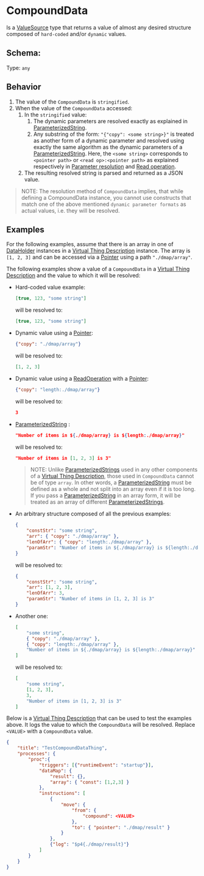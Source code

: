 # CompoundData
Is a [ValueSource] type that returns a value of almost any desired structure composed of `hard-coded` and/or `dynamic` values.

## Schema:
Type: `any`

## Behavior

1. The value of the `CompoundData` is `stringified`.
2. When the value of the `CompoundData` accessed:
    1. In the `stringified` value:
        1. The dynamic parameters are resolved exactly as explained in [ParameterizedString].
        2. Any substring of the form: `"{"copy": <some string>}"` is treated as another form of a dynamic parameter and resolved using exactly the same algorithm as the dynamic parameters of a [ParameterizedString]. Here, the `<some string>` corresponds to `<pointer path>` or `<read op>:<pointer path>` as explained respectively in [Parameter resolution][paramStrParamResol] and [Read operation][paramStrReadOp].
    2. The resulting resolved string is parsed and returned as a JSON value.

> NOTE: The resolution method of `CompoundData` implies, that while defining a CompoundData instance, you cannot use constructs that match one of the above mentioned `dynamic parameter formats` as actual values, i.e. they will be resolved.

## Examples

For the following examples, assume that there is an array in one of [DataHolder] instances in a [Virtual Thing Description][vtd] instance. The array is `[1, 2, 3]` and can be accessed via a [Pointer] using a path `"./dmap/array"`.

The following examples show a value of a `CompoundData` in a [Virtual Thing Description][vtd] and the value to which it will be resolved:
    
- Hard-coded value example:

    ```JSON    
    [true, 123, "some string"]
    ```

    will be resolved to:

    ```JSON
    [true, 123, "some string"]
    ```

- Dynamic value using a [Pointer]:

    ```JSON
    {"copy": "./dmap/array"}
    ```

    will be resolved to:

    ```JSON
    [1, 2, 3]    
    ```
    
- Dynamic value using a [ReadOperation] with a [Pointer]:

    ```JSON
    {"copy": "length:./dmap/array"}
    ```

    will be resolved to:

    ```JSON
    3
    ```

- [ParameterizedString] :

    ```JSON    
    "Number of items in ${./dmap/array} is ${length:./dmap/array}"
    ```

    will be resolved to:

    ```JSON
    "Number of items in [1, 2, 3] is 3"
    ```
    > NOTE: Unlike [ParameterizedStrings][ParameterizedString] used in any other components of a [Virtual Thing Description][vtd], those used in `CompoundData` cannot be of type `array`. In other words, a [ParameterizedString] must be defined as a whole and not split into an array even if it is too long. If you pass a [ParameterizedString] in an array form, it will be treated as an array of different [ParameterizedStrings][ParameterizedString].

- An arbitrary structure composed of all the previous examples:
    ```JSON
    {        
        "constStr": "some string",        
        "arr": { "copy": "./dmap/array" },        
        "lenOfArr": { "copy": "length:./dmap/array" },
        "paramStr": "Number of items in ${./dmap/array} is ${length:./dmap/array}"
    }    
    ```

    will be resolved to:

    ```JSON
    {
        "constStr": "some string",        
        "arr": [1, 2, 3],        
        "lenOfArr": 3,        
        "paramStr": "Number of items in [1, 2, 3] is 3"
    }    
    ```
- Another one:
    ```JSON
    [
        "some string",        
        { "copy": "./dmap/array" },        
        { "copy": "length:./dmap/array" },
        "Number of items in ${./dmap/array} is ${length:./dmap/array}"
    ] 
    ```

    will be resolved to:

    ```JSON
    [
        "some string",        
        [1, 2, 3],        
        3,        
        "Number of items in [1, 2, 3] is 3"
    ]    
    ```

Below is a [Virtual Thing Description][vtd] that can be used to test the examples above. It logs the value to which the `CompoundData` will be resolved. Replace `<VALUE>` with a `CompoundData` value.

```JSON
{
    "title": "TestCompoundDataThing",
    "processes": {
        "proc":{
            "triggers": [{"runtimeEvent": "startup"}],
            "dataMap": {
                "result": {},
                "array": { "const": [1,2,3] }
            },
            "instructions": [
                {
                    "move": {
                        "from": {
                            "compound": <VALUE> 
                        },
                        "to": { "pointer": "./dmap/result" }
                    }
                },
                {"log": "$p4{./dmap/result}"}
            ]
        }
    }
}
```


[DataHolder]: ../main_components/DataHolder.md
[ReadOperation]: Enums.md#ReadOperation
[Pointer]: Pointer.md
[ParameterizedString]: ParameterizedString.md
[paramStrParamResol]: ParameterizedString.md#Parameter-resolution
[paramStrReadOp]: ParameterizedString.md#Parameter-resolution
[ValueSource]: ValueSource.md
[vtd]: ../Definitions.md#Virtual-Thing-Description